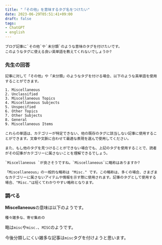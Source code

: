 ```yaml
---
title: "「その他」を意味するタグ名をつけたい"
date: 2023-06-29T05:51:41+09:00
draft: false
tags:
- ChatGPT
- english
---
```


```chatQ
ブログ記事に`その他`や`未分類`のような意味のタグを付けたいです。
このようなタグに使える良い英単語を教えてくれないでしょうか?
```
<!--more-->

### 先生の回答

```chatA
記事に対して「その他」や「未分類」のようなタグを付ける場合、以下のような英単語を使用することができます。

1. Miscellaneous
2. Unclassified
3. Miscellaneous Topics
4. Miscellaneous Subjects
5. Unspecified
6. Other Topics
7. Other Subjects
8. General
9. Miscellaneous Items

これらの単語は、カテゴリーが特定できない、他の既存のタグに該当しない記事に使用することができます。文章や文脈に合わせて最適な表現を選んで使用してください。

また、もし他のタグを見つけることができない場合でも、上記のタグを使用することで、読者がその記事がカテゴリーに属さないことを理解できるでしょう。
```

```chatQ
`Miscellaneous `が良さそうですね。`Miscellaneous`に略称はありますか?
```

~~~chatA
「Miscellaneous」の一般的な略称は "Misc." です。この略称は、多くの場合、さまざまなカテゴリーに属さないアイテムや情報を示す際に使用されます。記事のタグとして使用する場合、"Misc."は短くてわかりやすい略称となります。
~~~

### 調べる

**Miscellaneous**の意味は以下のようです。

```quote {source="miscellaneousの意味・使い方・読み方｜英辞郎 on the WEB" url="https://eow.alc.co.jp/search?q=miscellaneous"}
種々雑多な、寄せ集めの
```

略は`misc`や`misc.`、`MISC`のようです。

今後分類しにくい雑多な記事は`misc`タグを付けようと思います。
